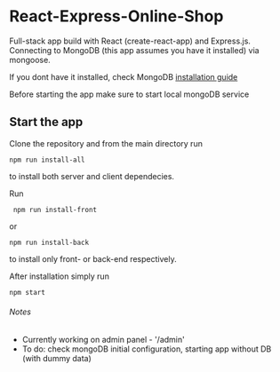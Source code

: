 # React-Express-Online-Shop

Full-stack app build with React (create-react-app) and Express.js.
Connecting to MongoDB (this app assumes you have it installed) via mongoose.

If you dont have it installed, check MongoDB [installation guide](https://docs.mongodb.com/manual/installation/ "installation guide")

Before starting the app make sure to start local mongoDB service

## Start the app
Clone the repository and from the main directory run 

`npm run install-all`

to install both server and client dependecies. 

Run 

` npm run install-front` 

or

`npm run install-back` 

to install only front- or back-end respectively.

After installation simply run  

`npm start`

###### Notes
- Currently working on admin panel -  '/admin'
- To do: check mongoDB initial configuration, 
         starting app without DB (with dummy data)